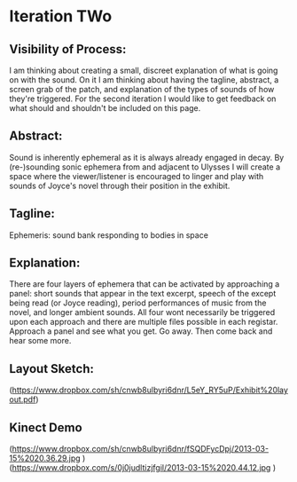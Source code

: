 # Iteration TWo

## Visibility of Process:
  
I am thinking about creating a small, discreet explanation of what is going on with the sound. On it I am thinking about having the tagline, abstract, a screen grab of the patch, and explanation of the types of sounds of how they're triggered. For the second iteration I would like to get feedback on what should and shouldn't be included on this page. 


## Abstract: 
  
Sound is inherently ephemeral as it is always already engaged in decay. By (re-)sounding sonic ephemera from and adjacent to Ulysses I will create a space where the viewer/listener is encouraged to linger and play with sounds of Joyce's novel through their position in the exhibit. 


## Tagline: 
  
Ephemeris: sound bank responding to bodies in space

## Explanation:
  
There are four layers of ephemera that can be activated by approaching a panel: short sounds that appear in the text excerpt, speech of the except being read (or Joyce reading), period performances of music from the novel, and longer ambient sounds. All four wont necessarily be triggered upon each approach and there are multiple files possible in each registar. Approach a panel and see what you get. Go away. Then come back and hear some more.
  
## Layout Sketch:
  
(https://www.dropbox.com/sh/cnwb8ulbyri6dnr/L5eY_RY5uP/Exhibit%20layout.pdf)

## Kinect Demo
  
(https://www.dropbox.com/sh/cnwb8ulbyri6dnr/fSQDFycDpj/2013-03-15%2020.36.29.jpg )  
(https://www.dropbox.com/s/0j0judltizjfgil/2013-03-15%2020.44.12.jpg )
